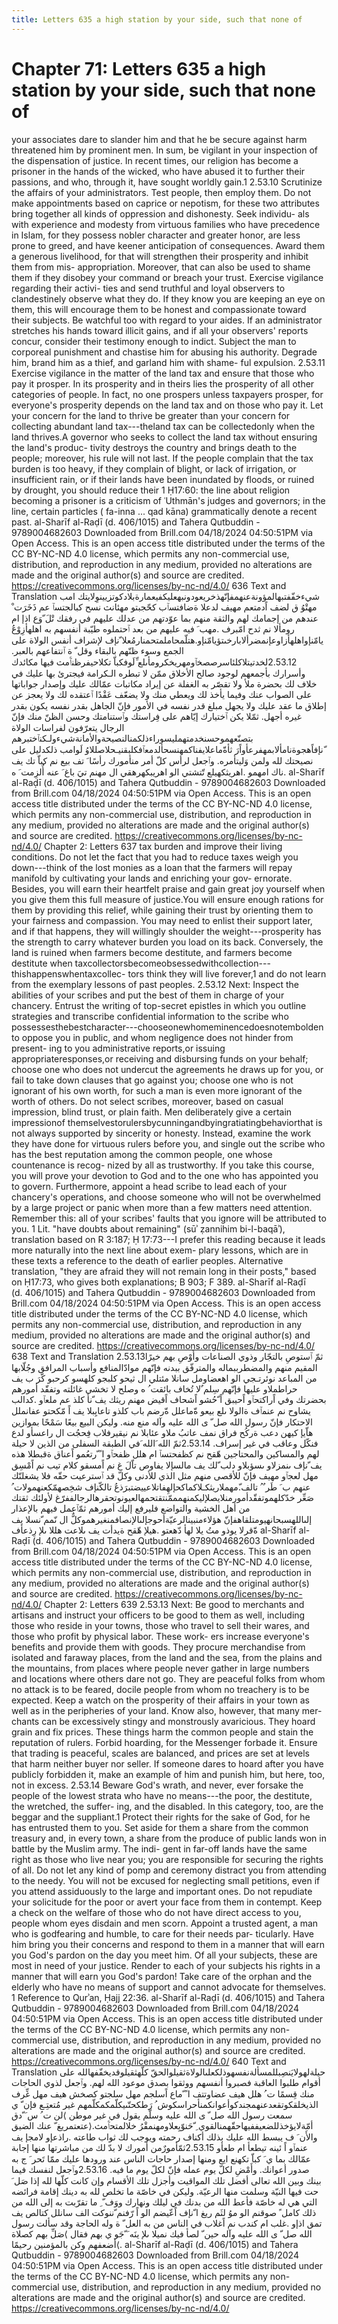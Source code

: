 ```yaml
---
title: Letters 635 a high station by your side, such that none of
---
```

# Chapter 71: Letters 635 a high station by your side, such that none of
your associates dare to slander him and that he be secure against harm
threatened him by prominent men. In sum, be vigilant in your inspection
of the dispensation of justice. In recent times, our religion has become
a prisoner in the hands of the wicked, who have abused it to further
their passions, and who, through it, have sought worldly gain.1 2.53.10
Scrutinize the affairs of your administrators. Test people, then employ
them. Do not make appointments based on caprice or nepotism, for these
two attributes bring together all kinds of oppression and dishonesty.
Seek individu- als with experience and modesty from virtuous families
who have precedence in Islam, for they possess nobler character and
greater honor, are less prone to greed, and have keener anticipation of
consequences. Award them a generous livelihood, for that will strengthen
their prosperity and inhibit them from mis- appropriation. Moreover,
that can also be used to shame them if they disobey your command or
breach your trust. Exercise vigilance regarding their activi- ties and
send truthful and loyal observers to clandestinely observe what they do.
If they know you are keeping an eye on them, this will encourage them to
be honest and compassionate toward their subjects. Be watchful too with
regard to your aides. If an administrator stretches his hands toward
illicit gains, and if all your observers' reports concur, consider their
testimony enough to indict. Subject the man to corporeal punishment and
chastise him for abusing his authority. Degrade him, brand him as a
thief, and garland him with shame- ful expulsion. 2.53.11 Exercise
vigilance in the matter of the land tax and ensure that those who pay it
prosper. In its prosperity and in theirs lies the prosperity of all
other categories of people. In fact, no one prospers unless taxpayers
prosper, for everyone's prosperity depends on the land tax and on those
who pay it. Let your concern for the land to thrive be greater than your
concern for collecting abundant land tax---theland tax can be
collectedonly when the land thrives.A governor who seeks to collect the
land tax without ensuring the land's produc- tivity destroys the country
and brings death to the people; moreover, his rule will not last. If the
people complain that the tax burden is too heavy, if they complain of
blight, or lack of irrigation, or insufficient rain, or if their lands
have been inundated by floods, or ruined by drought, you should reduce
their 1 Ḥ17:60: the line about religion becoming a prisoner is a
criticism of ʿUthmān's judges and governors; in the line, certain
particles ( fa-inna ... qad kāna) grammatically denote a recent past.
al-Sharīf al-Raḍī (d. 406/1015) and Tahera Qutbuddin - 9789004682603
Downloaded from Brill.com 04/18/2024 04:50:51PM via Open Access. This is
an open access title distributed under the terms of the CC BY-NC-ND 4.0
license, which permits any non-commercial use, distribution, and
reproduction in any medium, provided no alterations are made and the
original author(s) and source are credited.
https://creativecommons.org/licenses/by-nc-nd/4.0/ 636 Text and
Translation
شيءخفّفتبهالمؤونةعنهمفإنّهذخريعودونبهعليكفيعمارةبلادكوتزيينوِلايتك امب مهتْوُ
ق لضف اًدمتعم مهيف لدعلا ةضافتسٱب كحّجبتو مهئانث نسح كبالجتسٱ عم ذَخَرَت ْ
عندهم من إجمامك لهم والثقة منهم بما عوّدتهم من عدلك عليهم في رفقك تْلَ ّوَع
اذإ ام رومألا نم ثدح امّبرف .مهب َ فيه عليهم من بعد ٱحتملوه طيّبة أنفسهم
به اهلهأزِوْعُ يامّنإواهلهأزاوعإنمضرألابارخىتؤيامّنإو.هتلّمحاملمتحمنارمُعلا
ّنإف لإشراف أنفس الولاة على الجمع وسوء ظنّهم بالبقاء وقل ّ ة ٱنتفاعهم
بالعبر. 2.53.12لخدتيتلاكلئاسرصصخٱومهريخكرومأىلع ِّلَوفكباّ تكلاحيفرظنٱّمث
فيها مكائدك وأسرارك بأجمعهم لوجود صالح الأخلاق ممّن لا تبطره الـكرامة
فيجترئ بها عليك في خلاف لك بحضرة ملأ ولا تقصّر به الغفلة عن إيراد مكاتبات
عمّالك عليك وإصدار جواباتها على الصواب عنك وفيما يأخذ لك ويعطي منك ولا
يضعّف عَقْدًا ٱعتقده لك ولا يعجز عن إطلاق ما عقد عليك ولا يجهل مبلغ قدر نفسه
في الأمور فإنّ الجاهل بقدر نفسه يكون بقدر غيره أجهل. ثمّلا يكن ٱختيارك
إيّاهم على فِراستك وٱستنامتك وحسن الظنّ منك فإنّ الرجال يتعرّفون لفراسات
الولاة بتصنّعهموحسنخدمتهمليسوراءذلكمنالنصيحةوالأمانةشيءولـكنٱختبرهم
ّنإفاًهجوةنامألابمهفرعأواًرَ ثأةّماعلايفناكمهنسحألدمعٱفكلبقنيـحلاصللاوُ لَوامب
ذلكدليل على نصيحتك لله ولمن وَليتأمره. وٱجعل لرأس كلّ أمر منأمورك رأسًا َ
تف بيع نم كباّ تك يف ناك امهمو .اهريثكهيلع تّتشتي الو اهريبكهرهقي ال مهنم
تيَ باغ َ عنه أُلزِمت َ ه. al-Sharīf al-Raḍī (d. 406/1015) and Tahera
Qutbuddin - 9789004682603 Downloaded from Brill.com 04/18/2024
04:50:51PM via Open Access. This is an open access title distributed
under the terms of the CC BY-NC-ND 4.0 license, which permits any
non-commercial use, distribution, and reproduction in any medium,
provided no alterations are made and the original author(s) and source
are credited. https://creativecommons.org/licenses/by-nc-nd/4.0/ Chapter
2: Letters 637 tax burden and improve their living conditions. Do not
let the fact that you had to reduce taxes weigh you down---think of the
lost monies as a loan that the farmers will repay manifold by
cultivating your lands and enriching your gov- ernorate. Besides, you
will earn their heartfelt praise and gain great joy yourself when you
give them this full measure of justice.You will ensure enough rations
for them by providing this relief, while gaining their trust by
orienting them to your fairness and compassion. You may need to enlist
their support later, and if that happens, they will willingly shoulder
the weight---prosperity has the strength to carry whatever burden you
load on its back. Conversely, the land is ruined when farmers become
destitute, and farmers become destitute when
taxcollectorsbecomeobsessedwithcollection---thishappenswhentaxcollec-
tors think they will live forever,1 and do not learn from the exemplary
lessons of past peoples. 2.53.12 Next: Inspect the abilities of your
scribes and put the best of them in charge of your chancery. Entrust the
writing of top-secret epistles in which you outline strategies and
transcribe confidential information to the scribe who
possessesthebestcharacter---chooseonewhomeminencedoesnotembolden to
oppose you in public, and whom negligence does not hinder from present-
ing to you administrative reports,or issuing appropriateresponses,or
receiving and disbursing funds on your behalf; choose one who does not
undercut the agreements he draws up for you, or fail to take down
clauses that go against you; choose one who is not ignorant of his own
worth, for such a man is even more ignorant of the worth of others. Do
not select scribes, moreover, based on casual impression, blind trust,
or plain faith. Men deliberately give a certain impressionof
themselvestorulersbycunningandbyingratiatingbehaviorthat is not always
supported by sincerity or honesty. Instead, examine the work they have
done for virtuous rulers before you, and single out the scribe who has
the best reputation among the common people, one whose countenance is
recog- nized by all as trustworthy. If you take this course, you will
prove your devotion to God and to the one who has appointed you to
govern. Furthermore, appoint a head scribe to lead each of your
chancery's operations, and choose someone who will not be overwhelmed by
a large project or panic when more than a few matters need attention.
Remember this: all of your scribes' faults that you ignore will be
attributed to you. 1 Lit. "have doubts about remaining" (sūʾ ẓannihim
bi-l-baqāʾ), translation based on R 3:187; Ḥ 17:73---I prefer this
reading because it leads more naturally into the next line about exem-
plary lessons, which are in these texts a reference to the death of
earlier peoples. Alternative translation, "they are afraid they will not
remain long in their posts," based on Ḥ17:73, who gives both
explanations; B 903; F 389. al-Sharīf al-Raḍī (d. 406/1015) and Tahera
Qutbuddin - 9789004682603 Downloaded from Brill.com 04/18/2024
04:50:51PM via Open Access. This is an open access title distributed
under the terms of the CC BY-NC-ND 4.0 license, which permits any
non-commercial use, distribution, and reproduction in any medium,
provided no alterations are made and the original author(s) and source
are credited. https://creativecommons.org/licenses/by-nc-nd/4.0/ 638
Text and Translation 2.53.13ثمّ ٱستوصِ بالتجّار وذوي الصناعات وأَوْصِ بهم خيرًا
المقيم منهم والمضطرببماله والمترفّق ببدنه فإنّهم موادّالمنافع وأسباب
المرافق وجُلّابها من المباعد نوئرتـجي الو اهعضاومل سانلا مئتلي ال ثيحو
كلبجو كلهسو كرحبو كّرَ ب يف حراطملاو عليها فإنّهم سِلم ٌلا تُخاف بائقت ُ ه
وصلح لا تخشى غائلته وتفقّد أمورهم بحضرتك وفي اًراكتحٱو اًحيبق اً ّحُشو اًشحاف
اًقيض مهنم ريثك يف ّنأ كلذ عم ملعٱو .كدالب يشاوح نم عنمٱف ةالولا ىلع بيعو
ةّماعلل ةّرضم باب كلذو تاعايِبلا يف اً مّكحتو عفانملل الاحتكار فإنّ رسول الله
صل ّ ى الله عليه وآله منع منه. وليكن البيع بيعًا سَمْحًا بموازين هاّيإ كيهن
دعب ةركُح فراق نمف عاتبُ ملاو عئابلا نم نيقيرفلاب فِحجُت ال راعسأو لدع فنكّل
وعاقب في غير إسراف. 2.53.14ثمّ الله َالله َفي الطبقة السفلى من الذين لا
حيلة لهم والمساكين والمحتاجين هّقح نم كظفحتسٱ ام هلل ظفحٱو ا ً ّرتعُمو
اًعناق ةقبطلا هذه يف ّنإف ىنمزلاو ىسؤبلاو دلب ّلك يف مالسإلا يفاوص تاّلَ غ
نم اًمسقو كلام تيب نم اًمْسِق مهل لعجٱو مهيف فإنّ للأقصى منهم مثل الذي للأدنى
وكلّ قد ٱسترعيت حقّه فلا يشغلنّك عنهم ب َ طَر ٌ ُ
تالف.ّمهملاريثكـلاكماكحإلهِفاتلاعييضتبرَذعُ تالكّنإف شخِصهمّكعنهمولات ُ صَعِّر
خدّكلهموتفقّدأمورمنلايصلإليكمنهمممّنتقتحمهالعيونوتحقرهالرجالففرّغ لأولئك
ثقتك من أهل الخشية والتواضع فليرفع إليك أمورهم ثمّٱعمل فيهم بالإعذار
إلىاللهسبحانهيومتلقاهفإنّ هؤلاءمنبينالرعيّةأحوجإلىالإنصافمنغيرهموكلٌّ ال نّمم
ّنسلا يف ةّقرلا يوذو متُ يلا لهأ دّهعتو .هيلإ هّقح ةيدأت يف ىلاعت هللا ىلإ
رِذعأف al-Sharīf al-Raḍī (d. 406/1015) and Tahera Qutbuddin -
9789004682603 Downloaded from Brill.com 04/18/2024 04:50:51PM via Open
Access. This is an open access title distributed under the terms of the
CC BY-NC-ND 4.0 license, which permits any non-commercial use,
distribution, and reproduction in any medium, provided no alterations
are made and the original author(s) and source are credited.
https://creativecommons.org/licenses/by-nc-nd/4.0/ Chapter 2: Letters
639 2.53.13 Next: Be good to merchants and artisans and instruct your
officers to be good to them as well, including those who reside in your
towns, those who travel to sell their wares, and those who profit by
physical labor. These work- ers increase everyone's benefits and provide
them with goods. They procure merchandise from isolated and faraway
places, from the land and the sea, from the plains and the mountains,
from places where people never gather in large numbers and locations
where others dare not go. They are peaceful folks from whom no attack is
to be feared, docile people from whom no treachery is to be expected.
Keep a watch on the prosperity of their affairs in your town as well as
in the peripheries of your land. Know also, however, that many mer-
chants can be excessively stingy and monstrously avaricious. They hoard
grain and fix prices. These things harm the common people and stain the
reputation of rulers. Forbid hoarding, for the Messenger forbade it.
Ensure that trading is peaceful, scales are balanced, and prices are set
at levels that harm neither buyer nor seller. If someone dares to hoard
after you have publicly forbidden it, make an example of him and punish
him, but here, too, not in excess. 2.53.14 Beware God's wrath, and
never, ever forsake the people of the lowest strata who have no
means---the poor, the destitute, the wretched, the suffer- ing, and the
disabled. In this category, too, are the beggar and the suppliant.1
Protect their rights for the sake of God, for he has entrusted them to
you. Set aside for them a share from the common treasury and, in every
town, a share from the produce of public lands won in battle by the
Muslim army. The indi- gent in far-off lands have the same right as
those who live near you; you are responsible for securing the rights of
all. Do not let any kind of pomp and ceremony distract you from
attending to the needy. You will not be excused for neglecting small
petitions, even if you attend assiduously to the large and important
ones. Do not repudiate your solicitude for the poor or avert your face
from them in contempt. Keep a check on the welfare of those who do not
have direct access to you, people whom eyes disdain and men scorn.
Appoint a trusted agent, a man who is godfearing and humble, to care for
their needs par- ticularly. Have him bring you their concerns and
respond to them in a manner that will earn you God's pardon on the day
you meet him. Of all your subjects, these are most in need of your
justice. Render to each of your subjects his rights in a manner that
will earn you God's pardon! Take care of the orphan and the elderly who
have no means of support and cannot advocate for themselves. 1 Reference
to Qurʾan, Ḥajj 22:36. al-Sharīf al-Raḍī (d. 406/1015) and Tahera
Qutbuddin - 9789004682603 Downloaded from Brill.com 04/18/2024
04:50:51PM via Open Access. This is an open access title distributed
under the terms of the CC BY-NC-ND 4.0 license, which permits any
non-commercial use, distribution, and reproduction in any medium,
provided no alterations are made and the original author(s) and source
are credited. https://creativecommons.org/licenses/by-nc-nd/4.0/ 640
Text and Translation حيلةلهولايَنصِبللمسألةنفسهوذلكعلىالولاةثقيلوالحقّ
كلّهثقيلوقديخفّفهالله على أقوام طلبوا العاقبة فصبروا أنفسهم ووثقوا بصدق
موعود الله لهم. وٱجعل لذوي الحاجات منك قِسمًا ت ُ هلل هيف عضاوتتف ا ً ّماع
اًسلجم مهل سلجتو كصخش هيف مهل غِّرف الذيخلقكوتقعدعنهمجندكوأعوانكمنأحراسكوش
ُ رَطكحتّىيكلّمكمكلّمهم غير مُتعتِـع فإن ّ ي سمعت رسول الله صل ّ ى الله عليه
وسلّم يقول في غير موطن ⟩لن ت ُ س َ ّدق أمّةلايؤخذللضعيففيهاحقّهمنالقوي ِ
ّحَنوّيِعلاومهنمقْرُ خلالمتحٱّمث.⟨عتعتمريغ ّ عنك الضيق والأَن َ ف يبسط الله
عليك بذلك أكناف رحمته ويوجب لك ثواب طاعته .راذعإو لامجإ يف عنمٱو اً ئينه
تيطعأ ام طعأو 2.53.15ثمّأمورٌمن أمورك لا بدّ لك من مباشرتها منها إجابة
عمّالك بما ي َ كباّ تكهنع ايع ومنها إصدار حاجات الناس عند ورودها عليك ممّا
تَحر َ ج به صدور أعوانك. وأَمْضِ لكلّ يوم عمله فإنّ لكلّ يوم ما فيه.
2.53.16وٱجعل لنفسك فيما بينك وبين الله تعالى أفضل تلك المواقيت وأجزل تلك
الأقسام وإن كانت كلّها لله إذا صَل َ حت فيها النيّة وسلمت منها الرعيّة.
وليكن في خاصّة ما تخلص لله به دينك إقامة فرائضه التي هي له خاصّة فأعط الله
من بدنك في ليلك ونهارك ووَف ّ ِ ما تقرّبت به إلى الله من ذلك كامل ً صوقنم
الو موُ لثَم ريغ ا ّنإف اًعّيضم الو اً رّفنم ّننوكت الف سانلل كتالص يف تمق
اذإو .غلب ام كندب نم اًغلاب في الناس من به العل ّ ة وله الحاجة وقد سألت
رسول الله صل ّ ى الله عليه وآله حين ّ لصأ فيك نميلا ىلإ ينَه َ ّجَو ي بهم
فقال ⟩صَلِّ بهم كصلاة أضعفهم وكن بالمؤمنين رحيمًا⟨. al-Sharīf al-Raḍī
(d. 406/1015) and Tahera Qutbuddin - 9789004682603 Downloaded from
Brill.com 04/18/2024 04:50:51PM via Open Access. This is an open access
title distributed under the terms of the CC BY-NC-ND 4.0 license, which
permits any non-commercial use, distribution, and reproduction in any
medium, provided no alterations are made and the original author(s) and
source are credited. https://creativecommons.org/licenses/by-nc-nd/4.0/